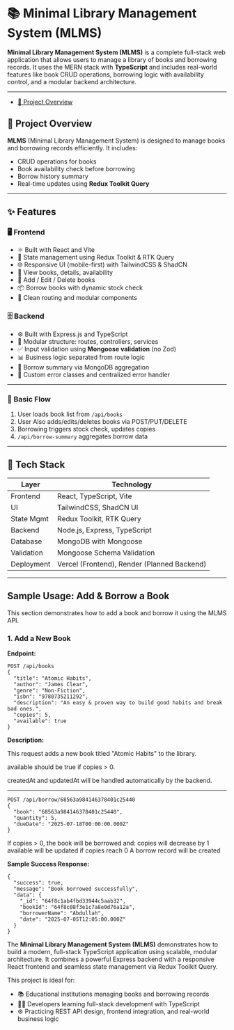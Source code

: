 # 📚 Minimal Library Management System (MLMS)


**Minimal Library Management System (MLMS)** is a complete full-stack web application that allows users to manage a library of books and borrowing records. It uses the MERN stack with **TypeScript** and includes real-world features like book CRUD operations, borrowing logic with availability control, and a modular backend architecture.

---


- [🎯 Project Overview](https://mlms-rust.vercel.app)


## 🎯 Project Overview

**MLMS** (Minimal Library Management System) is designed to manage books and borrowing records efficiently. It includes:

- CRUD operations for books
- Book availability check before borrowing
- Borrow history summary
- Real-time updates using **Redux Toolkit Query**

---


## ✨ Features

### 🖥️ Frontend

- ⚛️ Built with React and Vite
- 🔄 State management using Redux Toolkit & RTK Query
- 🌐 Responsive UI (mobile-first) with TailwindCSS & ShadCN
- 📖 View books, details, availability
- 📝 Add / Edit / Delete books
- 📦 Borrow books with dynamic stock check
- 🔗 Clean routing and modular components

### 🗄️ Backend

- ⚙️ Built with Express.js and TypeScript
- 🧩 Modular structure: routes, controllers, services
- ✅ Input validation using **Mongoose validation** (no Zod)
- 📊 Business logic separated from route logic
- 📃 Borrow summary via MongoDB aggregation
- 🧠 Custom error classes and centralized error handler

---


### 🔁 Basic Flow

1. User loads book list from `/api/books`
2. User Also adds/edits/deletes books via POST/PUT/DELETE
3. Borrowing triggers stock check, updates copies
4. `/api/borrow-summary` aggregates borrow data

---

## 🧰 Tech Stack

| Layer       | Technology                     |
|-------------|--------------------------------|
| Frontend    | React, TypeScript, Vite        |
| UI          | TailwindCSS, ShadCN UI         |
| State Mgmt  | Redux Toolkit, RTK Query       |
| Backend     | Node.js, Express, TypeScript   |
| Database    | MongoDB with Mongoose          |
| Validation  | Mongoose Schema Validation     |
| Deployment  | Vercel (Frontend), Render (Planned Backend) |

---



## Sample Usage: Add & Borrow a Book

This section demonstrates how to add a book and borrow it using the MLMS API.



###  1. Add a New Book

**Endpoint:**

```http
POST /api/books
{
  "title": "Atomic Habits",
  "author": "James Clear",
  "genre": "Non-Fiction",
  "isbn": "9780735211292",
  "description": "An easy & proven way to build good habits and break bad ones.",
  "copies": 5,
  "available": true
}
```
**Description:**

This request adds a new book titled "Atomic Habits" to the library.

available should be true if copies > 0.

createdAt and updatedAt will be handled automatically by the backend.

---


```
POST /api/borrow/68563a984146378401c25440
{
  "book": "68563a984146378401c25440",
  "quantity": 5,
  "dueDate": "2025-07-18T00:00:00.000Z"
}

```
If copies > 0, the book will be borrowed and:
copies will decrease by 1
available will be updated if copies reach 0
A borrow record will be created

**Sample Success Response:**
```
{
  "success": true,
  "message": "Book borrowed successfully",
  "data": {
    "_id": "64f8c1ab4fbd33944c5aab32",
    "bookId": "64f8c08f3e1c7a8e0d76a12a",
    "borrowerName": "Abdullah",
    "date": "2025-07-05T12:05:00.000Z"
  }
}
```



The **Minimal Library Management System (MLMS)** demonstrates how to build a modern, full-stack TypeScript application using scalable, modular architecture. It combines a powerful Express backend with a responsive React frontend and seamless state management via Redux Toolkit Query.

This project is ideal for:

- 📚 Educational institutions managing books and borrowing records
- 👨‍💻 Developers learning full-stack development with TypeScript
- ⚙️ Practicing REST API design, frontend integration, and real-world business logic







